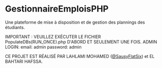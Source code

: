 # GestionnaireEmploisPHP
Une plateforme de mise à disposition et de gestion des plannings des étudiants.

IMPORTANT : VEUILLEZ EXÉCUTER LE FICHIER PopulateDBs(RUN_ONCE).php D'ABORD ET SEULEMENT UNE FOIS.
ADMIN LOGIN:
  email: admin
  password: admin

CE PROJET EST RÉALISÉ PAR LAHLAMI MOHAMED ([@SausyFlatSix](https://github.com/MohamedLahlami)) et EL BAHTARI HAFSSA.

